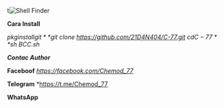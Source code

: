 t![Shell Finder](https://github.com/21D4N404/Defacer/blob/master/Files/Screenshot_20190114-092344.jpg)

**Cara Install**

*$pkg install git*
*$git clone https://github.com/21D4N404/C-77.git*
*$cd C-77*
*$sh BCC.sh*

***Contac Author***

**Faceboof**
*https://facebook.com/Chemod_77*

**Telegram**
*https://t.me/Chemod_77

**WhatsApp**
